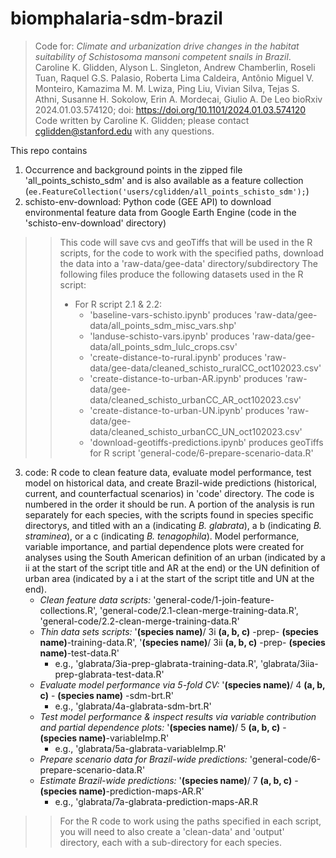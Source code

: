 # biomphalaria-sdm-brazil
> Code for: *Climate and urbanization drive changes in the habitat suitability of Schistosoma mansoni competent snails in Brazil*.
Caroline K. Glidden, Alyson L. Singleton, Andrew Chamberlin, Roseli Tuan, Raquel G.S. Palasio, Roberta Lima Caldeira, Antônio Miguel V. Monteiro, Kamazima M. M. Lwiza, Ping Liu, Vivian Silva, Tejas S. Athni, Susanne H. Sokolow, Erin A. Mordecai, Giulio A. De Leo
bioRxiv 2024.01.03.574120; doi: https://doi.org/10.1101/2024.01.03.574120
> Code written by Caroline K. Glidden; please contact cglidden@stanford.edu with any questions.
>
This repo contains
1) Occurrence and background points in the zipped file 'all_points_schisto_sdm' and is also available as a feature collection (```ee.FeatureCollection('users/cglidden/all_points_schisto_sdm');```)
2) schisto-env-download: Python code (GEE API) to download environmental feature data from Google Earth Engine (code in the 'schisto-env-download' directory)
 >> This code will save cvs and geoTiffs that will be used in the R scripts, for the code to work with the specified paths, download the data into a 'raw-data/gee-data' directory/subdirectory
> > The following files produce the following datasets used in the R script:
> > * For R script 2.1 & 2.2:
> >   *  'baseline-vars-schisto.ipynb' produces 'raw-data/gee-data/all_points_sdm_misc_vars.shp'
> >   *  'landuse-schisto-vars.ipynb' produces 'raw-data/gee-data/all_points_sdm_lulc_crops.csv'
> >   *   'create-distance-to-rural.ipynb' produces 'raw-data/gee-data/cleaned_schisto_ruralCC_oct102023.csv'
> >   *  'create-distance-to-urban-AR.ipynb' produces 'raw-data/gee-data/cleaned_schisto_urbanCC_AR_oct102023.csv'
> >   *  'create-distance-to-urban-UN.ipynb' produces 'raw-data/gee-data/cleaned_schisto_urbanCC_UN_oct102023.csv'
> >   *  'download-geotiffs-predictions.ipynb' produces geoTiffs for R script 'general-code/6-prepare-scenario-data.R'  
3) code: R code to clean feature data, evaluate model performance, test model on historical data, and create Brazil-wide predictions (historical, current, and counterfactual scenarios) in 'code' directory. The code is numbered in the order it should be run. A portion of the analysis is run separately for each species, with the scripts found in species specific directorys, and titled with an a (indicating *B. glabrata*), a b (indicating *B. straminea*), or a c (indicating *B. tenagophila*). Model performance, variable importance, and partial dependence plots were created for analyses using the South American definition of an urban (indicated by a ii at the start of the script title and AR at the end) or the UN definition of urban area (indicated by a i at the start of the script title and UN at the end).
   * *Clean feature data scripts:* 'general-code/1-join-feature-collections.R', 'general-code/2.1-clean-merge-training-data.R', 'general-code/2.2-clean-merge-training-data.R'
   * *Thin data sets scripts:* '**(species name)**/ 3i **(a, b, c)** -prep- **(species name)**-training-data.R', '**(species name)**/ 3ii **(a, b, c)** -prep- **(species name)**-test-data.R'
     * e.g., 'glabrata/3ia-prep-glabrata-training-data.R', 'glabrata/3iia-prep-glabrata-test-data.R'
   * *Evaluate model performance via 5-fold CV:* '**(species name)**/ 4 **(a, b, c)** - **(species name)** -sdm-brt.R'
     * e.g., 'glabrata/4a-glabrata-sdm-brt.R'
   * *Test model performance & inspect results via variable contribution and partial dependence plots:* '**(species name)**/ 5 **(a, b, c)** - **(species name)**-variableImp.R'
     * e.g., 'glabrata/5a-glabrata-variableImp.R'
   * *Prepare scenario data for Brazil-wide predictions:* 'general-code/6-prepare-scenario-data.R'
   * *Estimate Brazil-wide predictions:* '**(species name)**/ 7 **(a, b, c)** - **(species name)**-prediction-maps-AR.R'
     * e.g., 'glabrata/7a-glabrata-prediction-maps-AR.R
>> For the R code to work using the paths specified in each script, you will need to also create a 'clean-data' and 'output' directory, each with a sub-directory for each species.
